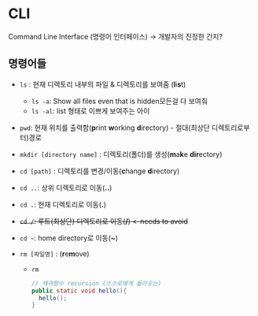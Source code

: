 # CLI

Command Line Interface (명령어 인터페이스) -> 개발자의 진정한 간지?

## 명령어들

* `ls` : 현재 디렉토리 내부의 파일 & 디렉토리를 보여줌 (**l**i**s**t)

  * `ls -a`:  Show all files even that is hidden모든걸 다 보여줘
  * `ls -al`: list 형태로 이쁘게 보여주는 아이

* `pwd`: 현재 위치를 출력함(**p**rint **w**orking **d**irectory) - 절대(최상단 디렉토리로부터)경로

* `mkdir [directory name]` : 디렉토리(폴더)를 생성(**m**a**k**e **dir**ectory)

* `cd [path]` : 디렉토리를 변경/이동(**c**hange **d**irectory)

* `cd ..`:   상위 디렉토리로 이동(**..**)

* `cd .`: 현재 디렉토리로 이동(**.**)

* ~~`cd /`: 루트(최상단) 디렉토리로 이동(**/**) <-needs to avoid~~

* `cd ~`: home directory로 이동(**~**)

* `rm [파일명]`  : (**r**e**m**ove) 

  * `rm `

    ```java
    // 재귀함수 recursion (스스로에게 돌아오는)
    public static void hello(){
      hello();
    }
    ```